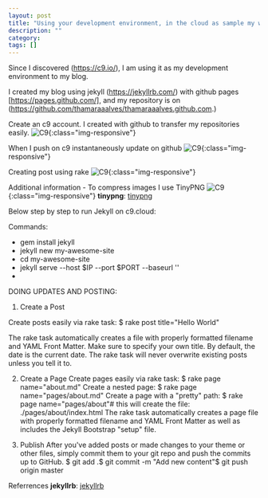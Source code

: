 ```yaml
---
layout: post
title: "Using your development environment, in the cloud as sample my website "
description: ""
category: 
tags: []
---
```


Since I discovered (https://c9.io/), I am using it as my development environment to my blog.

I created my blog using jekyll (https://jekyllrb.com/) with github pages [https://pages.github.com/], and
my repository is on (https://github.com/thamaraaalves/thamaraaalves.github.com.)

Create an c9 account. I created with github to transfer my repositories easily. 
![C9](/assets/img/c9_root.png){:class="img-responsive"}

When I push on c9 instantaneously update on github 
![C9](/assets/img/github_master_branch.png){:class="img-responsive"}

Creating post using rake
![C9](/assets/img/creating_post_rake.png){:class="img-responsive"}

Additional information - To compress images I use TinyPNG
![C9](/assets/img/compress_images_tinypng.png){:class="img-responsive"}
**tinypng**: [tinypng]( https://tinypng.com/)  

Below step by step to run Jekyll on c9.cloud:

Commands:
- gem install jekyll
- jekyll new my-awesome-site
- cd my-awesome-site
- jekyll serve --host $IP --port $PORT --baseurl ''
- 

DOING UPDATES AND POSTING:

1. Create a Post

Create posts easily via rake task:
$ rake post title="Hello World"

The rake task automatically creates a file with properly formatted filename and YAML Front Matter. Make sure to specify your own title. By default, the date is the current date.
The rake task will never overwrite existing posts unless you tell it to.

2. Create a Page
Create pages easily via rake task:
$ rake page name="about.md"
Create a nested page:
$ rake page name="pages/about.md"
Create a page with a "pretty" path:
$ rake page name="pages/about"# this will create the file: ./pages/about/index.html
The rake task automatically creates a page file with properly formatted filename and YAML Front Matter as well as includes the Jekyll Bootstrap "setup" file.

3. Publish
After you've added posts or made changes to your theme or other files, simply commit them to your git repo and push the commits up to GitHub.
$ git add .$ git commit -m "Add new content"$ git push origin master


Referrences
**jekyllrb**: [jekyllrb](https://jekyllrb.com/docs/github-pages/)